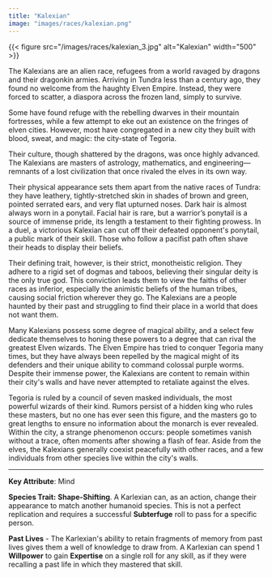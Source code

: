 ```yaml
---
title: "Kalexian"
image: "images/races/kalexian.png"
---
```

{{< figure src="/images/races/kalexian_3.jpg" alt="Kalexian" width="500" >}}

The Kalexians are an alien race, refugees from a world ravaged by dragons and their dragonkin armies. Arriving in Tundra less than a century ago, they found no welcome from the haughty Elven Empire. Instead, they were forced to scatter, a diaspora across the frozen land, simply to survive.

Some have found refuge with the rebelling dwarves in their mountain fortresses, while a few attempt to eke out an existence on the fringes of elven cities. However, most have congregated in a new city they built with blood, sweat, and magic: the city-state of Tegoria.

Their culture, though shattered by the dragons, was once highly advanced. The Kalexians are masters of astrology, mathematics, and engineering—remnants of a lost civilization that once rivaled the elves in its own way.

Their physical appearance sets them apart from the native races of Tundra: they have leathery, tightly-stretched skin in shades of brown and green, pointed serrated ears, and very flat upturned noses. Dark hair is almost always worn in a ponytail. Facial hair is rare, but a warrior’s ponytail is a source of immense pride, its length a testament to their fighting prowess. In a duel, a victorious Kalexian can cut off their defeated opponent's ponytail, a public mark of their skill. Those who follow a pacifist path often shave their heads to display their beliefs.

Their defining trait, however, is their strict, monotheistic religion. They adhere to a rigid set of dogmas and taboos, believing their singular deity is the only true god. This conviction leads them to view the faiths of other races as inferior, especially the animistic beliefs of the human tribes, causing social friction wherever they go. The Kalexians are a people haunted by their past and struggling to find their place in a world that does not want them.

Many Kalexians possess some degree of magical ability, and a select few dedicate themselves to honing these powers to a degree that can rival the greatest Elven wizards. The Elven Empire has tried to conquer Tegoria many times, but they have always been repelled by the magical might of its defenders and their unique ability to command colossal purple worms. Despite their immense power, the Kalexians are content to remain within their city's walls and have never attempted to retaliate against the elves.

Tegoria is ruled by a council of seven masked individuals, the most powerful wizards of their kind. Rumors persist of a hidden king who rules these masters, but no one has ever seen this figure, and the masters go to great lengths to ensure no information about the monarch is ever revealed. Within the city, a strange phenomenon occurs: people sometimes vanish without a trace, often moments after showing a flash of fear. Aside from the elves, the Kalexians generally coexist peacefully with other races, and a few individuals from other species live within the city's walls.

---
**Key Attribute**: Mind

**Species Trait:** **Shape-Shifting**. A Karlexian can, as an action, change their appearance to match another humanoid species. This is not a perfect replication and requires a successful **Subterfuge** roll to pass for a specific person.

**Past Lives** - The Karlexian's ability to retain fragments of memory from past lives gives them a well of knowledge to draw from. A Karlexian can spend 1 **Willpower** to gain **Expertise** on a single roll for any skill, as if they were recalling a past life in which they mastered that skill.
